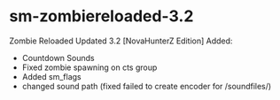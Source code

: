 # sm-zombiereloaded-3.2
Zombie Reloaded Updated 3.2 [NovaHunterZ Edition]
Added:
 - Countdown Sounds
 - Fixed zombie spawning on cts group
 - Added sm_flags
 - changed sound path (fixed failed  to create encoder for /soundfiles/)

